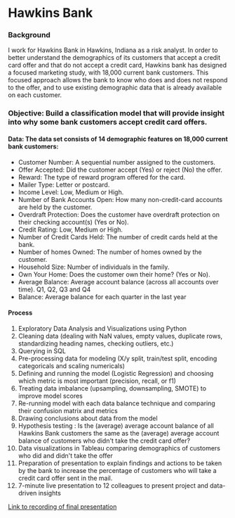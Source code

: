 # Hawkins Bank 


### Background 

I work for Hawkins Bank in Hawkins, Indiana as a risk analyst. In order to better understand the demographics of its customers that accept a credit card offer and that do not accept a credit card, Hawkins bank has designed a focused marketing study, with 18,000 current bank customers. This focused approach allows the bank to know who does and does not respond to the offer, and to use existing demographic data that is already available on each customer.

### Objective: Build a classification model that will provide insight into why some bank customers accept credit card offers.


#### Data: The data set consists of 14 demographic features on 18,000 current bank customers:

- Customer Number: A sequential number assigned to the customers.
- Offer Accepted: Did the customer accept (Yes) or reject (No) the offer. 
- Reward: The type of reward program offered for the card.
- Mailer Type: Letter or postcard.
- Income Level: Low, Medium or High.
- Number of Bank Accounts Open: How many non-credit-card accounts are held by the customer.
- Overdraft Protection: Does the customer have overdraft protection on their checking account(s) (Yes or No).
- Credit Rating: Low, Medium or High.
- Number of Credit Cards Held: The number of credit cards held at the bank.
- Number of homes Owned: The number of homes owned by the customer.
- Household Size: Number of individuals in the family.
- Own Your Home: Does the customer own their home? (Yes or No).
- Average Balance: Average account balance (across all accounts over time). Q1, Q2, Q3 and Q4
- Balance: Average balance for each quarter in the last year


#### Process
1. Exploratory Data Analysis and Visualizations using Python 
2. Cleaning data (dealing with NaN values, empty values, duplicate rows, standardizing heading names, checking outliers, etc.)
3. Querying in SQL 
4. Pre-processing data for modeling (X/y split, train/test split, encoding categoricals and scaling numericals)
5. Defining and running the model (Logistic Regression) and choosing which metric is most important (precision, recall, or f1)
6. Treating data imbalance (upsampling, downsampling, SMOTE) to improve model scores 
7. Re-running model with each data balance technique and comparing their confusion matrix and metrics
8. Drawing conclusions about data from the model
9. Hypothesis testing : Is the (average) average account balance of all Hawkins Bank customers the same as the (average) average account balance of customers who didn't take the credit card offer?
10. Data visualizations in Tableau comparing demographics of customers who did and didn't take the offer
11. Preparation of presentation to explain findings and actions to be taken by the bank to increase the percentage of customers who will take a credit card offer sent in the mail. 
12. 7-minute live presentation to 12 colleagues to present project and data-driven insights

[Link to recording of final presentation](https://slides.com/hollydalton/minimal)

